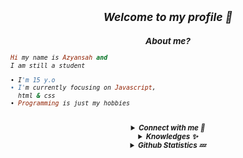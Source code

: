 <h2 align="center"><i><small>Welcome to my profile 👀</h2>
<h3 align="center">About me?</h3>

```rb
Hi my name is Azyansah and
I am still a student

• I'm 15 y.o
• I'm currently focusing on Javascript,
  html & css
• Programming is just my hobbies
```
<br>
<details align="center"><summary><b>Connect with me 👋</b></summary><br>
<p align="center">
  <a href="https://instagram.com/creallizy.xd" target="_blank">
    <img src="https://img.shields.io/badge/instagram-%23E4405F.svg?&style=for-the-badge&logo=instagram&logoColor=white&color=071A2C" alt="Instagram"/>
  </a>
  <a href="https://youtube.com/azyansahxd" target="_blank">
    <img src="https://img.shields.io/badge/youtube-%2312100E.svg?&style=for-the-badge&logo=youtube&logoColor=white&color=071A2C" alt="YouTube"/>
  </a>
</p>
<p align="center">
<a href="https://facebook.com/azyansahxd" target="_blank">
    <img src="https://img.shields.io/badge/facebook-%2312100E.svg?&style=for-the-badge&logo=facebook&logoColor=white&color=071A2C" alt="Facebook"/>
  </a>
</p>
</details>

<details align="center"><summary><b>Knowledges ✨</b></summary><br>

<p align="center">
  <img alt="html" src="https://img.shields.io/badge/HTML-e34c26?style=for-the-badge&logo=html5&logoColor=white">
  <img alt="css" src="https://img.shields.io/badge/CSS-00000?style=for-the-badge&logo=css3">
  <img alt="javascript" src="https://img.shields.io/badge/JavaScript-000000?style=for-the-badge&logo=javascript">
  <img alt="python" src="https://img.shields.io/badge/Python-000000?style=for-the-badge&logo=python">
</p>
</details>

<details align="center"><summary><b>Github Statistics 💤</b></summary><br>
  
<div align="center">
<a href="Azyansah"><img src="https://komarev.com/ghpvc/?username=Azyansah&label=Total%20Profile%20Visitor&color=071A2C&style=for-the-badge" alt="Azyansah" /></a>
<br>
<a href="https://github.com/azyansah"><img src="https://github-readme-stats.vercel.app/api?username=Azyansah&bg_color=071A2C&title_color=fff&text_color=fff&icon_color=fff&hide_border=true&show_icons=true" /></>
<a href="https://github.com/Azyansah"><img src="https://github-readme-stats.vercel.app/api/top-langs?username=Azyansah&bg_color=071A2C&title_color=fff&text_color=fff&hide_border=true&show_icons=true&layout=compact" /></a>
<img src="https://github-readme-streak-stats.herokuapp.com/?user=Azyansah&bg_color=071A2C" />
<a href="https://github.com/Azyansah/github-profile-trophy"><img src="https://github-profile-trophy.vercel.app/?username=Azyansah&theme=onedark" /></a>
</div>
</details>
